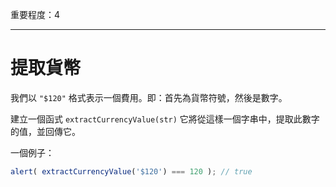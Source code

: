 重要程度：4

---

# 提取貨幣

我們以 `"$120"` 格式表示一個費用。即：首先為貨幣符號，然後是數字。

建立一個函式 `extractCurrencyValue(str)` 它將從這樣一個字串中，提取此數字的值，並回傳它。

一個例子：

```js
alert( extractCurrencyValue('$120') === 120 ); // true
```

